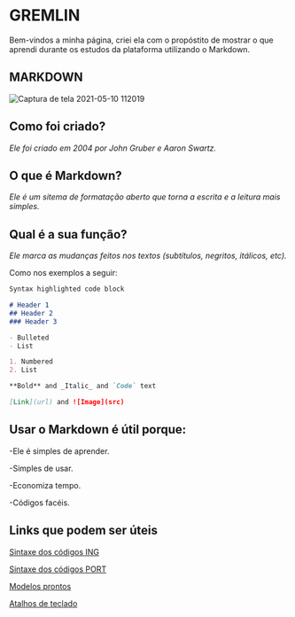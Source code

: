 # GREMLIN

Bem-vindos a minha página, criei ela com o propóstito de mostrar o que aprendi durante os estudos da plataforma utilizando o Markdown.

## MARKDOWN

![Captura de tela 2021-05-10 112019](https://user-images.githubusercontent.com/80926650/117674109-c5a8be80-b181-11eb-85b1-b5149326b80a.png)


## Como foi criado?

*Ele foi criado em 2004 por John Gruber e Aaron Swartz.*

## O que é Markdown?

*Ele é um sitema de formatação aberto que torna a escrita e a leitura mais simples.*

## Qual é a sua função?

*Ele marca as mudanças feitos nos textos (subtítulos, negritos, itálicos, etc).*

Como nos exemplos a seguir:

```markdown
Syntax highlighted code block

# Header 1
## Header 2
### Header 3

- Bulleted
- List

1. Numbered
2. List

**Bold** and _Italic_ and `Code` text

[Link](url) and ![Image](src)
```

## Usar o Markdown é útil porque:

-Ele é simples de aprender.

-Simples de usar.

-Economiza tempo.

-Códigos facéis.

## Links que podem ser úteis

[Sintaxe dos códigos ING](https://guides.github.com/features/mastering-markdown/)

[Sintaxe dos códigos PORT](https://github.com/luong-komorebi/Markdown-Tutorial/blob/master/README_pt-BR.md#sintaxe-do-markdown)

[Modelos prontos](https://stackedit.io/)

[Atalhos de teclado](https://docs.github.com/pt/desktop/installing-and-configuring-github-desktop/keyboard-shortcuts)





